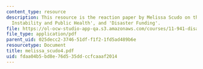```yaml
---
content_type: resource
description: This resource is the reaction paper by Melissa Scudo on the topics 'Climate
  Instability and Public Health', and 'Disaster Funding'.
file: https://ol-ocw-studio-app-qa.s3.amazonaws.com/courses/11-941-disaster-vulnerability-and-resilience-spring-2005/fdaa04b5bd8e76d535ddccfcaaaf2014_melissa_scudo4.pdf
file_type: application/pdf
parent_uid: 025decc2-3746-51df-f1f2-1fd5ad489b6e
resourcetype: Document
title: melissa_scudo4.pdf
uid: fdaa04b5-bd8e-76d5-35dd-ccfcaaaf2014
---
```


